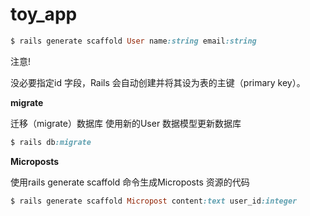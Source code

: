 # toy_app

```ruby
$ rails generate scaffold User name:string email:string
```
注意!

没必要指定id 字段，Rails 会自动创建并将其设为表的主键（primary key）。


**migrate**

迁移（migrate）数据库
使用新的User 数据模型更新数据库

```ruby
$ rails db:migrate
```

**Microposts**

使用rails generate scaffold 命令生成Microposts 资源的代码

```ruby
$ rails generate scaffold Micropost content:text user_id:integer
```
